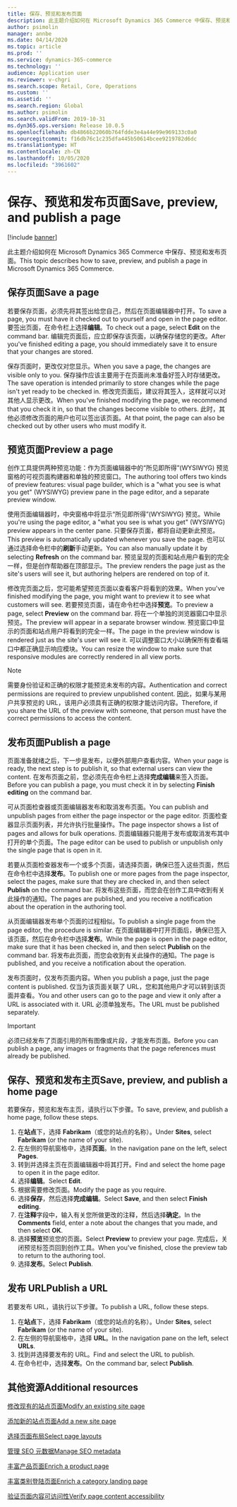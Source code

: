 ```yaml
---
title: 保存、预览和发布页面
description: 此主题介绍如何在 Microsoft Dynamics 365 Commerce 中保存、预览和发布页面。
author: psimolin
manager: annbe
ms.date: 04/14/2020
ms.topic: article
ms.prod: ''
ms.service: dynamics-365-commerce
ms.technology: ''
audience: Application user
ms.reviewer: v-chgri
ms.search.scope: Retail, Core, Operations
ms.custom: ''
ms.assetid: ''
ms.search.region: Global
ms.author: psimolin
ms.search.validFrom: 2019-10-31
ms.dyn365.ops.version: Release 10.0.5
ms.openlocfilehash: db4866b22060b764fdde3e4a44e99e969133c0a0
ms.sourcegitcommit: f16db76c1c235dfa445b50614bcee9219782d6dc
ms.translationtype: HT
ms.contentlocale: zh-CN
ms.lasthandoff: 10/05/2020
ms.locfileid: "3961602"
---
```

# <a name="save-preview-and-publish-a-page"></a><span data-ttu-id="15a25-103">保存、预览和发布页面</span><span class="sxs-lookup"><span data-stu-id="15a25-103">Save, preview, and publish a page</span></span>

[!include [banner](includes/banner.md)]

<span data-ttu-id="15a25-104">此主题介绍如何在 Microsoft Dynamics 365 Commerce 中保存、预览和发布页面。</span><span class="sxs-lookup"><span data-stu-id="15a25-104">This topic describes how to save, preview, and publish a page in Microsoft Dynamics 365 Commerce.</span></span>

## <a name="save-a-page"></a><span data-ttu-id="15a25-105">保存页面</span><span class="sxs-lookup"><span data-stu-id="15a25-105">Save a page</span></span>

<span data-ttu-id="15a25-106">若要保存页面，必须先将其签出给您自己，然后在页面编辑器中打开。</span><span class="sxs-lookup"><span data-stu-id="15a25-106">To save a page, you must have it checked out to yourself and open in the page editor.</span></span> <span data-ttu-id="15a25-107">要签出页面，在命令栏上选择**编辑**。</span><span class="sxs-lookup"><span data-stu-id="15a25-107">To check out a page, select **Edit** on the command bar.</span></span> <span data-ttu-id="15a25-108">编辑完页面后，应立即保存该页面，以确保存储您的更改。</span><span class="sxs-lookup"><span data-stu-id="15a25-108">After you've finished editing a page, you should immediately save it to ensure that your changes are stored.</span></span>

<span data-ttu-id="15a25-109">保存页面时，更改仅对您显示。</span><span class="sxs-lookup"><span data-stu-id="15a25-109">When you save a page, the changes are visible only to you.</span></span> <span data-ttu-id="15a25-110">保存操作应该主要用于在页面尚未准备好签入时存储更改。</span><span class="sxs-lookup"><span data-stu-id="15a25-110">The save operation is intended primarily to store changes while the page isn't yet ready to be checked in.</span></span> <span data-ttu-id="15a25-111">修改完页面后，建议将其签入，这样就可以对其他人显示更改。</span><span class="sxs-lookup"><span data-stu-id="15a25-111">When you've finished modifying the page, we recommend that you check it in, so that the changes become visible to others.</span></span> <span data-ttu-id="15a25-112">此时，其他必须修改页面的用户也可以签出该页面。</span><span class="sxs-lookup"><span data-stu-id="15a25-112">At that point, the page can also be checked out by other users who must modify it.</span></span>

## <a name="preview-a-page"></a><span data-ttu-id="15a25-113">预览页面</span><span class="sxs-lookup"><span data-stu-id="15a25-113">Preview a page</span></span>

<span data-ttu-id="15a25-114">创作工具提供两种预览功能：作为页面编辑器中的“所见即所得”(WYSIWYG) 预览窗格的可视页面构建器和单独的预览窗口。</span><span class="sxs-lookup"><span data-stu-id="15a25-114">The authoring tool offers two kinds of preview features: visual page builder, which is a "what you see is what you get" (WYSIWYG) preview pane in the page editor, and a separate preview window.</span></span>

<span data-ttu-id="15a25-115">使用页面编辑器时，中央窗格中将显示“所见即所得”(WYSIWYG) 预览。</span><span class="sxs-lookup"><span data-stu-id="15a25-115">While you're using the page editor, a "what you see is what you get" (WYSIWYG) preview appears in the center pane.</span></span> <span data-ttu-id="15a25-116">只要保存页面，都将自动更新此预览。</span><span class="sxs-lookup"><span data-stu-id="15a25-116">This preview is automatically updated whenever you save the page.</span></span> <span data-ttu-id="15a25-117">也可以通过选择命令栏中的**刷新**手动更新。</span><span class="sxs-lookup"><span data-stu-id="15a25-117">You can also manually update it by selecting **Refresh** on the command bar.</span></span> <span data-ttu-id="15a25-118">预览呈现的页面和站点用户看到的完全一样，但是创作帮助器在顶部显示。</span><span class="sxs-lookup"><span data-stu-id="15a25-118">The preview renders the page just as the site's users will see it, but authoring helpers are rendered on top of it.</span></span>

<span data-ttu-id="15a25-119">修改完页面之后，您可能希望预览页面以查看客户将看到的效果。</span><span class="sxs-lookup"><span data-stu-id="15a25-119">When you've finished modifying the page, you might want to preview it to see what customers will see.</span></span> <span data-ttu-id="15a25-120">若要预览页面，请在命令栏中选择**预览**。</span><span class="sxs-lookup"><span data-stu-id="15a25-120">To preview a page, select **Preview** on the command bar.</span></span> <span data-ttu-id="15a25-121">将在一个单独的浏览器窗口中显示预览。</span><span class="sxs-lookup"><span data-stu-id="15a25-121">The preview will appear in a separate browser window.</span></span> <span data-ttu-id="15a25-122">预览窗口中显示的页面和站点用户将看到的完全一样。</span><span class="sxs-lookup"><span data-stu-id="15a25-122">The page in the preview window is rendered just as the site's user will see it.</span></span> <span data-ttu-id="15a25-123">可以调整窗口大小以确保所有查看端口中都正确显示响应模块。</span><span class="sxs-lookup"><span data-stu-id="15a25-123">You can resize the window to make sure that responsive modules are correctly rendered in all view ports.</span></span>

> [!NOTE]
> <span data-ttu-id="15a25-124">需要身份验证和正确的权限才能预览未发布的内容。</span><span class="sxs-lookup"><span data-stu-id="15a25-124">Authentication and correct permissions are required to preview unpublished content.</span></span> <span data-ttu-id="15a25-125">因此，如果与某用户共享预览的 URL，该用户必须具有正确的权限才能访问内容。</span><span class="sxs-lookup"><span data-stu-id="15a25-125">Therefore, if you share the URL of the preview with someone, that person must have the correct permissions to access the content.</span></span>

## <a name="publish-a-page"></a><span data-ttu-id="15a25-126">发布页面</span><span class="sxs-lookup"><span data-stu-id="15a25-126">Publish a page</span></span>

<span data-ttu-id="15a25-127">页面准备就绪之后，下一步是发布，以便外部用户查看内容。</span><span class="sxs-lookup"><span data-stu-id="15a25-127">When your page is ready, the next step is to publish it, so that external users can view the content.</span></span> <span data-ttu-id="15a25-128">在发布页面之前，您必须先在命令栏上选择**完成编辑**来签入页面。</span><span class="sxs-lookup"><span data-stu-id="15a25-128">Before you can publish a page, you must check it in by selecting **Finish editing** on the command bar.</span></span>

<span data-ttu-id="15a25-129">可从页面检查器或页面编辑器发布和取消发布页面。</span><span class="sxs-lookup"><span data-stu-id="15a25-129">You can publish and unpublish pages from either the page inspector or the page editor.</span></span> <span data-ttu-id="15a25-130">页面检查器显示页面列表，并允许执行批量操作。</span><span class="sxs-lookup"><span data-stu-id="15a25-130">The page inspector shows a list of pages and allows for bulk operations.</span></span> <span data-ttu-id="15a25-131">页面编辑器只能用于发布或取消发布其中打开的单个页面。</span><span class="sxs-lookup"><span data-stu-id="15a25-131">The page editor can be used to publish or unpublish only the single page that is open in it.</span></span>

<span data-ttu-id="15a25-132">若要从页面检查器发布一个或多个页面，请选择页面，确保已签入这些页面，然后在命令栏中选择**发布**。</span><span class="sxs-lookup"><span data-stu-id="15a25-132">To publish one or more pages from the page inspector, select the pages, make sure that they are checked in, and then select **Publish** on the command bar.</span></span> <span data-ttu-id="15a25-133">将发布这些页面，而您会在创作工具中收到有关此操作的通知。</span><span class="sxs-lookup"><span data-stu-id="15a25-133">The pages are published, and you receive a notification about the operation in the authoring tool.</span></span>

<span data-ttu-id="15a25-134">从页面编辑器发布单个页面的过程相似。</span><span class="sxs-lookup"><span data-stu-id="15a25-134">To publish a single page from the page editor, the procedure is similar.</span></span> <span data-ttu-id="15a25-135">在页面编辑器中打开页面后，确保已签入该页面，然后在命令栏中选择**发布**。</span><span class="sxs-lookup"><span data-stu-id="15a25-135">While the page is open in the page editor, make sure that it has been checked in, and then select **Publish** on the command bar.</span></span> <span data-ttu-id="15a25-136">将发布此页面，而您会收到有关此操作的通知。</span><span class="sxs-lookup"><span data-stu-id="15a25-136">The page is published, and you receive a notification about the operation.</span></span>

<span data-ttu-id="15a25-137">发布页面时，仅发布页面内容。</span><span class="sxs-lookup"><span data-stu-id="15a25-137">When you publish a page, just the page content is published.</span></span> <span data-ttu-id="15a25-138">仅当为该页面关联了 URL，您和其他用户才可以转到该页面并查看。</span><span class="sxs-lookup"><span data-stu-id="15a25-138">You and other users can go to the page and view it only after a URL is associated with it.</span></span> <span data-ttu-id="15a25-139">URL 必须单独发布。</span><span class="sxs-lookup"><span data-stu-id="15a25-139">The URL must be published separately.</span></span>

> [!IMPORTANT]
> <span data-ttu-id="15a25-140">必须已经发布了页面引用的所有图像或片段，才能发布页面。</span><span class="sxs-lookup"><span data-stu-id="15a25-140">Before you can publish a page, any images or fragments that the page references must already be published.</span></span>

## <a name="save-preview-and-publish-a-home-page"></a><span data-ttu-id="15a25-141">保存、预览和发布主页</span><span class="sxs-lookup"><span data-stu-id="15a25-141">Save, preview, and publish a home page</span></span>

<span data-ttu-id="15a25-142">若要保存，预览和发布主页，请执行以下步骤。</span><span class="sxs-lookup"><span data-stu-id="15a25-142">To save, preview, and publish a home page, follow these steps.</span></span>

1. <span data-ttu-id="15a25-143">在**站点**下，选择 **Fabrikam**（或您的站点的名称）。</span><span class="sxs-lookup"><span data-stu-id="15a25-143">Under **Sites**, select **Fabrikam** (or the name of your site).</span></span>
1. <span data-ttu-id="15a25-144">在左侧的导航窗格中，选择**页面**。</span><span class="sxs-lookup"><span data-stu-id="15a25-144">In the navigation pane on the left, select **Pages**.</span></span>
1. <span data-ttu-id="15a25-145">转到并选择主页在页面编辑器中将其打开。</span><span class="sxs-lookup"><span data-stu-id="15a25-145">Find and select the home page to open it in the page editor.</span></span>
1. <span data-ttu-id="15a25-146">选择**编辑**。</span><span class="sxs-lookup"><span data-stu-id="15a25-146">Select **Edit**.</span></span>
1. <span data-ttu-id="15a25-147">根据需要修改页面。</span><span class="sxs-lookup"><span data-stu-id="15a25-147">Modify the page as you require.</span></span>
1. <span data-ttu-id="15a25-148">选择**保存**，然后选择**完成编辑**。</span><span class="sxs-lookup"><span data-stu-id="15a25-148">Select **Save**, and then select **Finish editing**.</span></span>
1. <span data-ttu-id="15a25-149">在**注释**字段中，输入有关您所做更改的注释，然后选择**确定**。</span><span class="sxs-lookup"><span data-stu-id="15a25-149">In the **Comments** field, enter a note about the changes that you made, and then select **OK**.</span></span>
1. <span data-ttu-id="15a25-150">选择**预览**预览您的页面。</span><span class="sxs-lookup"><span data-stu-id="15a25-150">Select **Preview** to preview your page.</span></span> <span data-ttu-id="15a25-151">完成后，关闭预览标签页回到创作工具。</span><span class="sxs-lookup"><span data-stu-id="15a25-151">When you've finished, close the preview tab to return to the authoring tool.</span></span>
1. <span data-ttu-id="15a25-152">选择**发布**。</span><span class="sxs-lookup"><span data-stu-id="15a25-152">Select **Publish**.</span></span>

## <a name="publish-a-url"></a><span data-ttu-id="15a25-153">发布 URL</span><span class="sxs-lookup"><span data-stu-id="15a25-153">Publish a URL</span></span>

<span data-ttu-id="15a25-154">若要发布 URL，请执行以下步骤。</span><span class="sxs-lookup"><span data-stu-id="15a25-154">To publish a URL, follow these steps.</span></span>

1. <span data-ttu-id="15a25-155">在**站点**下，选择 **Fabrikam**（或您的站点的名称）。</span><span class="sxs-lookup"><span data-stu-id="15a25-155">Under **Sites**, select **Fabrikam** (or the name of your site).</span></span>
1. <span data-ttu-id="15a25-156">在左侧的导航窗格中，选择 **URL**。</span><span class="sxs-lookup"><span data-stu-id="15a25-156">In the navigation pane on the left, select **URLs**.</span></span>
1. <span data-ttu-id="15a25-157">找到并选择要发布的 URL。</span><span class="sxs-lookup"><span data-stu-id="15a25-157">Find and select the URL to publish.</span></span>
1. <span data-ttu-id="15a25-158">在命令栏中，选择**发布**。</span><span class="sxs-lookup"><span data-stu-id="15a25-158">On the command bar, select **Publish**.</span></span>

## <a name="additional-resources"></a><span data-ttu-id="15a25-159">其他资源</span><span class="sxs-lookup"><span data-stu-id="15a25-159">Additional resources</span></span>

[<span data-ttu-id="15a25-160">修改现有的站点页面</span><span class="sxs-lookup"><span data-stu-id="15a25-160">Modify an existing site page</span></span>](modify-existing-page.md)

[<span data-ttu-id="15a25-161">添加新的站点页面</span><span class="sxs-lookup"><span data-stu-id="15a25-161">Add a new site page</span></span>](add-new-page.md)

[<span data-ttu-id="15a25-162">选择页面布局</span><span class="sxs-lookup"><span data-stu-id="15a25-162">Select page layouts</span></span>](select-page-layouts.md)

[<span data-ttu-id="15a25-163">管理 SEO 元数据</span><span class="sxs-lookup"><span data-stu-id="15a25-163">Manage SEO metadata</span></span>](manage-seo-metadata.md)

[<span data-ttu-id="15a25-164">丰富产品页面</span><span class="sxs-lookup"><span data-stu-id="15a25-164">Enrich a product page</span></span>](enrich-product-page.md)

[<span data-ttu-id="15a25-165">丰富类别登陆页面</span><span class="sxs-lookup"><span data-stu-id="15a25-165">Enrich a category landing page</span></span>](enrich-category-page.md)

[<span data-ttu-id="15a25-166">验证页面内容可访问性</span><span class="sxs-lookup"><span data-stu-id="15a25-166">Verify page content accessibility</span></span>](verify-accessibility.md)
